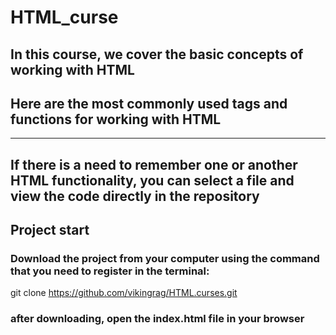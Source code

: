 # **HTML_curse**

## In this course, we cover the basic concepts of working with **HTML**
## Here are the most commonly used tags and functions for working with **HTML**
___

## If there is a need to remember one or another HTML functionality, you can select a file and view the code directly in the repository


## Project start



### Download the project from your computer using the command that you need to register in the terminal:
git clone https://github.com/vikingrag/HTML.curses.git
### after downloading, open the **index.html** file in your browser
